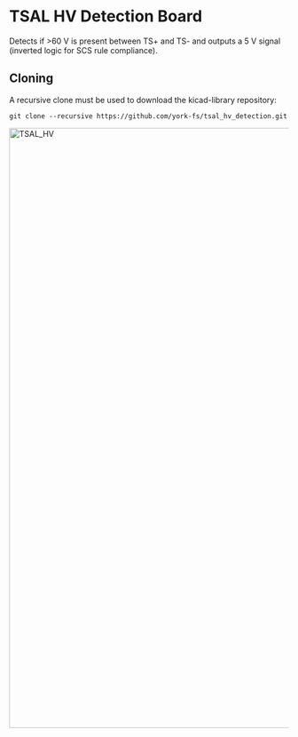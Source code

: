 # TSAL HV Detection Board
Detects if >60 V is present between TS+ and TS- and outputs a 5 V signal (inverted logic for SCS rule compliance).

## Cloning
A recursive clone must be used to download the kicad-library repository:

    git clone --recursive https://github.com/york-fs/tsal_hv_detection.git

<img width="1920" height="1080" alt="TSAL_HV" src="https://github.com/user-attachments/assets/f0437d08-d7fa-4fc5-82d6-030e6278b5c3" />



